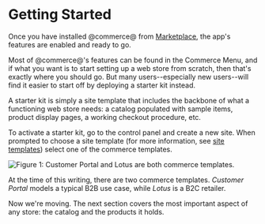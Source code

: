 # Getting Started [](id=getting-started)

Once you have installed @commerce@ from
[Marketplace](/discover/portal/-/knowledge_base/7-1/using-the-liferay-marketplace),
the app's features are enabled and ready to go.

Most of @commerce@'s features can be found in the Commerce Menu, and if what you
want is to start setting up a web store from scratch, then that's exactly where
you should go. But many users--especially new users--will find it easier to
start off by deploying a starter kit instead.

A starter kit is simply a site template that includes the backbone of what
a functioning web store needs: a catalog populated with sample items, product
display pages, a working checkout procedure, etc.

To activate a starter kit, go to the control panel and create a new site. When
prompted to choose a site template (for more information, see 
[site templates]( /discover/portal/-/knowledge_base/7-0/building-sites-from-templates))
select one of the commerce templates.

![Figure 1: *Customer Portal* and *Lotus* are both commerce templates.](../images/starter-kits.png)

At the time of this writing, there are two commerce templates. *Customer Portal*
models a typical B2B use case, while *Lotus* is a B2C retailer.

Now we're moving. The next section covers the most important aspect of any
store: the catalog and the products it holds.

<!--Starter kits need to go into separate document. This section should mainly be an overview of commerce features. Starter kits should only be touched on, and don't call them starter kits. They're site templates now.

For commerce features, use the top-level categories in the outline. Roughly; "settings" isn't a feature. For material, look to the introductions that you've already written to each section. 
